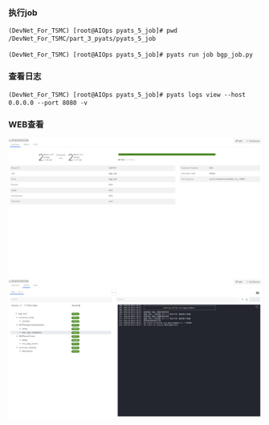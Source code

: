 ### 执行job
```shell
(DevNet_For_TSMC) [root@AIOps pyats_5_job]# pwd
/DevNet_For_TSMC/part_3_pyats/pyats_5_job

(DevNet_For_TSMC) [root@AIOps pyats_5_job]# pyats run job bgp_job.py

```

### 查看日志
```shell
(DevNet_For_TSMC) [root@AIOps pyats_5_job]# pyats logs view --host 0.0.0.0 --port 8080 -v

```

### WEB查看
![web1.png](images/web1.png)
![web2.png](images/web2.png)
